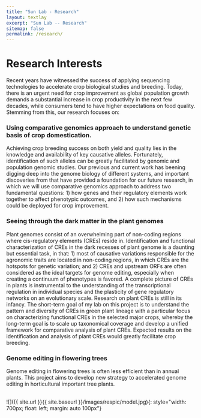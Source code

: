 ```yaml
---
title: "Sun Lab - Research"
layout: textlay
excerpt: "Sun Lab -- Research"
sitemap: false
permalink: /research/
---
```


# Research Interests

Recent years have witnessed the success of applying sequencing technologies to accelerate crop biological studies and breeding. Today, there is an urgent need for crop improvement as global population growth demands a substantial increase in crop productivity in the next few decades, while consumers tend to have higher expectations on food quality. Stemming from this, our research focuses on:


### Using comparative genomics approach to understand genetic basis of crop domestication.
Achieving crop breeding success on both yield and quality lies in the knowledge and availability of key causative alleles. Fortunately, identification of such alleles can be greatly facilitated by genomic and population genomic studies. Our previous and current work has beening digging deep into the genome biology of different systems, and important discoveries from that have provided a foundation for our future research, in which we will use comparative genomics approach to address two fundamental questions: 1) how genes and their regulatory elements work together to affect phenotypic outcomes, and 2) how such mechanisms could be deployed for crop improvement. 

### Seeing through the dark matter in the plant genomes
Plant genomes consist of an overwhelming part of non-coding regions where cis-regulatory elements (CREs) reside in. Identification and functional characterization of CREs in the dark recesses of plant genome is a daunting but essential task, in that: 1) most of causative variations responsible for the agronomic traits are located in non-coding regions, in which CREs are the hotspots for genetic variation; and 2) CREs and upstream ORFs are often considered as the ideal targets for genome editing, especially when creating a continuum of phenotypes is favored. A complete picture of CREs in plants is instrumental to the understanding of the transcriptional regulation in individual species and the plasticity of gene regulatory networks on an evolutionary scale.
    Research on plant CREs is still in its infancy. The short-term goal of my lab on this project is to understand the pattern and diversity of CREs in green plant lineage with a particular focus on characterizing functional CREs in the selected major crops, whereby the long-term goal is to scale up taxonomical coverage and develop a unified framework for comparative analysis of plant CREs. Expected results on the identification and analysis of plant CREs would greatly facilitate crop breeding.

  
### Genome editing in flowering trees
Genome editing in flowering trees is often less efficient than in annual plants. This project aims to develop new strategy to accelerated genome editing in horticultural important tree plants. 

<br>
![]({{ site.url }}{{ site.baseurl }}/images/respic/model.jpg){: style="width: 700px; float: left; margin: auto 100px"}

<br>
<br>






